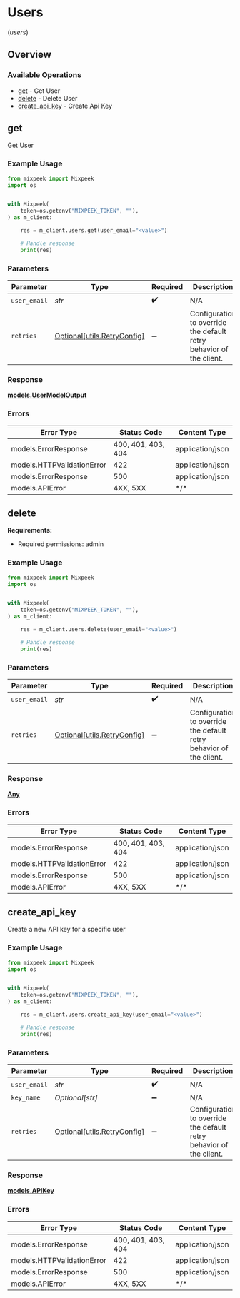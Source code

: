 # Users
(*users*)

## Overview

### Available Operations

* [get](#get) - Get User
* [delete](#delete) - Delete User
* [create_api_key](#create_api_key) - Create Api Key

## get

Get User

### Example Usage

```python
from mixpeek import Mixpeek
import os


with Mixpeek(
    token=os.getenv("MIXPEEK_TOKEN", ""),
) as m_client:

    res = m_client.users.get(user_email="<value>")

    # Handle response
    print(res)

```

### Parameters

| Parameter                                                           | Type                                                                | Required                                                            | Description                                                         |
| ------------------------------------------------------------------- | ------------------------------------------------------------------- | ------------------------------------------------------------------- | ------------------------------------------------------------------- |
| `user_email`                                                        | *str*                                                               | :heavy_check_mark:                                                  | N/A                                                                 |
| `retries`                                                           | [Optional[utils.RetryConfig]](../../models/utils/retryconfig.md)    | :heavy_minus_sign:                                                  | Configuration to override the default retry behavior of the client. |

### Response

**[models.UserModelOutput](../../models/usermodeloutput.md)**

### Errors

| Error Type                 | Status Code                | Content Type               |
| -------------------------- | -------------------------- | -------------------------- |
| models.ErrorResponse       | 400, 401, 403, 404         | application/json           |
| models.HTTPValidationError | 422                        | application/json           |
| models.ErrorResponse       | 500                        | application/json           |
| models.APIError            | 4XX, 5XX                   | \*/\*                      |

## delete

**Requirements:**
- Required permissions: admin

### Example Usage

```python
from mixpeek import Mixpeek
import os


with Mixpeek(
    token=os.getenv("MIXPEEK_TOKEN", ""),
) as m_client:

    res = m_client.users.delete(user_email="<value>")

    # Handle response
    print(res)

```

### Parameters

| Parameter                                                           | Type                                                                | Required                                                            | Description                                                         |
| ------------------------------------------------------------------- | ------------------------------------------------------------------- | ------------------------------------------------------------------- | ------------------------------------------------------------------- |
| `user_email`                                                        | *str*                                                               | :heavy_check_mark:                                                  | N/A                                                                 |
| `retries`                                                           | [Optional[utils.RetryConfig]](../../models/utils/retryconfig.md)    | :heavy_minus_sign:                                                  | Configuration to override the default retry behavior of the client. |

### Response

**[Any](../../models/.md)**

### Errors

| Error Type                 | Status Code                | Content Type               |
| -------------------------- | -------------------------- | -------------------------- |
| models.ErrorResponse       | 400, 401, 403, 404         | application/json           |
| models.HTTPValidationError | 422                        | application/json           |
| models.ErrorResponse       | 500                        | application/json           |
| models.APIError            | 4XX, 5XX                   | \*/\*                      |

## create_api_key

Create a new API key for a specific user

### Example Usage

```python
from mixpeek import Mixpeek
import os


with Mixpeek(
    token=os.getenv("MIXPEEK_TOKEN", ""),
) as m_client:

    res = m_client.users.create_api_key(user_email="<value>")

    # Handle response
    print(res)

```

### Parameters

| Parameter                                                           | Type                                                                | Required                                                            | Description                                                         |
| ------------------------------------------------------------------- | ------------------------------------------------------------------- | ------------------------------------------------------------------- | ------------------------------------------------------------------- |
| `user_email`                                                        | *str*                                                               | :heavy_check_mark:                                                  | N/A                                                                 |
| `key_name`                                                          | *Optional[str]*                                                     | :heavy_minus_sign:                                                  | N/A                                                                 |
| `retries`                                                           | [Optional[utils.RetryConfig]](../../models/utils/retryconfig.md)    | :heavy_minus_sign:                                                  | Configuration to override the default retry behavior of the client. |

### Response

**[models.APIKey](../../models/apikey.md)**

### Errors

| Error Type                 | Status Code                | Content Type               |
| -------------------------- | -------------------------- | -------------------------- |
| models.ErrorResponse       | 400, 401, 403, 404         | application/json           |
| models.HTTPValidationError | 422                        | application/json           |
| models.ErrorResponse       | 500                        | application/json           |
| models.APIError            | 4XX, 5XX                   | \*/\*                      |